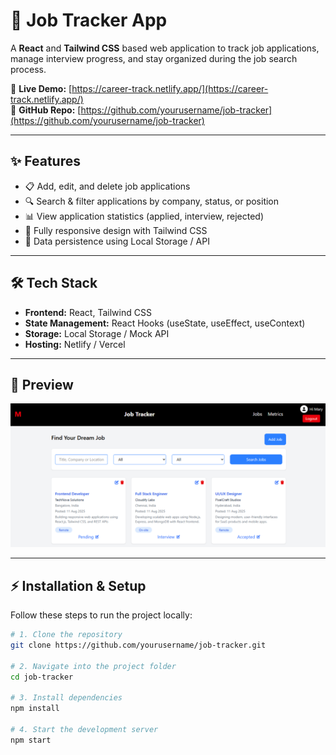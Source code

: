 # 📌 Job Tracker App

A **React** and **Tailwind CSS** based web application to track job applications, manage interview progress, and stay organized during the job search process.

🚀 **Live Demo:** [https://career-track.netlify.app/](https://career-track.netlify.app/)  
📂 **GitHub Repo:** [https://github.com/yourusername/job-tracker](https://github.com/yourusername/job-tracker)

---

## ✨ Features
- 📋 Add, edit, and delete job applications
- 🔍 Search & filter applications by company, status, or position
- 📊 View application statistics (applied, interview, rejected)
- 📱 Fully responsive design with Tailwind CSS
- 💾 Data persistence using Local Storage / API

---

## 🛠️ Tech Stack
- **Frontend:** React, Tailwind CSS
- **State Management:** React Hooks (useState, useEffect, useContext)
- **Storage:** Local Storage / Mock API
- **Hosting:** Netlify / Vercel

---

## 📸 Preview
![Job Tracker Preview](./preview.png)

---

## ⚡ Installation & Setup
Follow these steps to run the project locally:

```bash
# 1. Clone the repository
git clone https://github.com/yourusername/job-tracker.git

# 2. Navigate into the project folder
cd job-tracker

# 3. Install dependencies
npm install

# 4. Start the development server
npm start